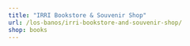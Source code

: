 ```yaml
---
title: "IRRI Bookstore & Souvenir Shop"
url: /los-banos/irri-bookstore-and-souvenir-shop/
shop: books
---
```

